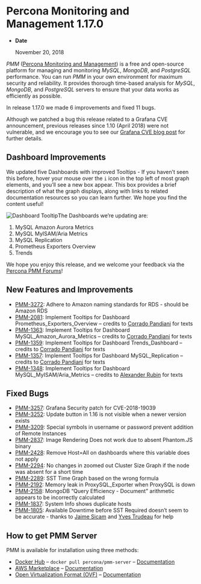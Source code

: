 # Percona Monitoring and Management 1.17.0

* **Date**

    November 20, 2018

*PMM* ([Percona Monitoring and Management](https://www.percona.com/doc/percona-monitoring-and-management/index.html)) is a free and open-source platform for managing and monitoring *MySQL*, *MongoDB*, and *PostgreSQL* performance. You can run *PMM* in your own environment for maximum security and reliability. It provides thorough time-based analysis for *MySQL*, *MongoDB*, and *PostgreSQL* servers to ensure that your data works as efficiently as possible.

In release 1.17.0 we made 6 improvements and fixed 11 bugs.

Although we patched a bug this release related to a Grafana CVE announcement,
previous releases since 1.10 (April 2018) were not vulnerable, and we encourage
you to see our [Grafana CVE blog post](https://www.percona.com/blog/2018/11/20/how-cve-2018-19039-affects-percona-monitoring-and-management) for further details.

## Dashboard Improvements

We updated five Dashboards with improved Tooltips - If you haven’t seen this
before, hover your mouse over the `i` icon in the top left of most graph
elements, and you’ll see a new box appear.  This box provides a brief
description of what the graph displays, along with links to related
documentation resources so you can learn further.  We hope you find the content
useful!

<img src="https://www.percona.com/blog/wp-content/uploads/2018/11/tooltips_1.17.0.gif" alt="Dashboard Tooltip">The Dashboards we’re updating are:

1. MySQL Amazon Aurora Metrics
2. MySQL MyISAM/Aria Metrics
3. MySQL Replication
4. Prometheus Exporters Overview
5. Trends

We hope you enjoy this release, and we welcome your feedback via the [Percona PMM Forums](https://percona.com/forums/questions-discussions/percona-monitoring-and-management/)!

## New Features and Improvements

* [PMM-3272](https://jira.percona.com/browse/PMM-3272): Adhere to Amazon naming standards for RDS - should be Amazon RDS
* [PMM-2081](https://jira.percona.com/browse/PMM-2081): Implement Tooltips for Dashboard
Prometheus_Exporters_Overview – credits to [Corrado Pandiani](https://www.percona.com/blog/author/corrado-pandiani/) for texts
* [PMM-1363](https://jira.percona.com/browse/PMM-1363): Implement Tooltips for Dashboard MySQL_Amazon_Aurora_Metrics – credits to [Corrado Pandiani](https://www.percona.com/blog/author/corrado-pandiani/) for texts
* [PMM-1359](https://jira.percona.com/browse/PMM-1359): Implement Tooltips for Dashboard Trends_Dashboard – credits to [Corrado Pandiani](https://www.percona.com/blog/author/corrado-pandiani/) for texts
* [PMM-1357](https://jira.percona.com/browse/PMM-1357): Implement Tooltips for Dashboard MySQL_Replication – credits to [Corrado Pandiani](https://www.percona.com/blog/author/corrado-pandiani/) for texts
* [PMM-1348](https://jira.percona.com/browse/PMM-1348): Implement Tooltips for Dashboard MySQL_MyISAM/Aria_Metrics – credits to [Alexander Rubin](https://www.percona.com/blog/author/alexanderrubin/) for texts

## Fixed Bugs

* [PMM-3257](https://jira.percona.com/browse/PMM-3257): Grafana Security patch for CVE-2018-19039
* [PMM-3252](https://jira.percona.com/browse/PMM-3252): Update button in 1.16 is not visible when a newer version exists
* [PMM-3209](https://jira.percona.com/browse/PMM-3209): Special symbols in username or password prevent addition of Remote Instances
* [PMM-2837](https://jira.percona.com/browse/PMM-2837): Image Rendering Does not work due to absent Phantom.JS binary
* [PMM-2428](https://jira.percona.com/browse/PMM-2428): Remove Host=All on dashboards where this variable does not apply
* [PMM-2294](https://jira.percona.com/browse/PMM-2294): No changes in zoomed out Cluster Size Graph if the node was absent for a short time
* [PMM-2289](https://jira.percona.com/browse/PMM-2289): SST Time Graph based on the wrong formula
* [PMM-2192](https://jira.percona.com/browse/PMM-2192): Memory leak in ProxySQL_Exporter when ProxySQL is down
* [PMM-2158](https://jira.percona.com/browse/PMM-2158): MongoDB “Query Efficiency - Document” arithmetic appears to be incorrectly calculated
* [PMM-1837](https://jira.percona.com/browse/PMM-1837): System Info shows duplicate hosts
* [PMM-1805](https://jira.percona.com/browse/PMM-1805): Available Downtime before SST Required doesn’t seem to be accurate - thanks to [Jaime Sicam](https://www.percona.com/blog/author/jaimesicam/) and [Yves Trudeau](https://www.percona.com/blog/author/yves/) for help

## How to get PMM Server

PMM is available for installation using three methods:

* [Docker Hub](https://hub.docker.com/r/percona/pmm-server/) – `docker pull percona/pmm-server` – [Documentation](https://www.percona.com/doc/percona-monitoring-and-management/deploy/server/docker.html)
* [AWS Marketplace](https://aws.amazon.com/marketplace/pp/B077J7FYGX) – [Documentation](https://www.percona.com/doc/percona-monitoring-and-management/deploy/server/ami.html)
* [Open Virtualization Format (OVF)](https://www.percona.com/downloads/pmm/) – [Documentation](https://www.percona.com/doc/percona-monitoring-and-management/deploy/server/virtual-appliance.html)
